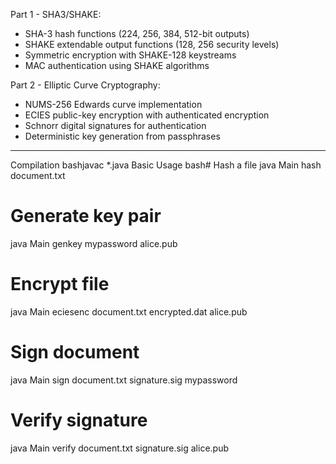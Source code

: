 Part 1 - SHA3/SHAKE:

- SHA-3 hash functions (224, 256, 384, 512-bit outputs)
- SHAKE extendable output functions (128, 256 security levels)
- Symmetric encryption with SHAKE-128 keystreams
- MAC authentication using SHAKE algorithms 

Part 2 - Elliptic Curve Cryptography:

- NUMS-256 Edwards curve implementation
- ECIES public-key encryption with authenticated encryption
- Schnorr digital signatures for authentication
- Deterministic key generation from passphrases

---------------------------------------------------------------
Compilation
bashjavac *.java
Basic Usage
bash# Hash a file
java Main hash document.txt

# Generate key pair
java Main genkey mypassword alice.pub

# Encrypt file
java Main eciesenc document.txt encrypted.dat alice.pub

# Sign document
java Main sign document.txt signature.sig mypassword

# Verify signature
java Main verify document.txt signature.sig alice.pub
